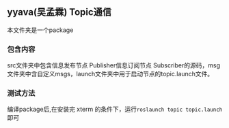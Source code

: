 ## yyava(吴孟霖) Topic通信
本文件夹是一个package
### 包含内容
src文件夹中包含信息发布节点 Publisher信息订阅节点 Subscriber的源码，msg文件夹中含自定义msgs，launch文件夹中用于启动节点的topic.launch文件。
### 测试方法
编译package后,在安装完 xterm 的条件下，运行`roslaunch topic topic.launch`即可
